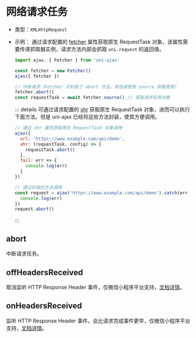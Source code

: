 # 网络请求任务

- 类型：`XMLHttpRequest`

- 示例：
  通过请求配置的 [fetcher](/api/config#fetcher) 属性获取原生 RequestTask 对象，该属性需要传递抓取器实例，请求方法内部会抓取 `uni.request` 的返回值。<Badge text="2.5.0" />

  ```js
  import ajax, { Fetcher } from 'uni-ajax'

  const fetcher = new Fetcher()
  ajax({ fetcher })

  // 中断请求（Fetcher 只封装了 abort 方法，其他请使用 source 获取使用）
  fetcher.abort()
  const requestTask = await fetcher.source() // 获取请求任务对象
  ```

  ::: details 可通过请求配置的 [xhr](/api/config#xhr) 获取原生 RequestTask 对象，进而可以执行下面方法。但是 uni-ajax 已经将这些方法封装，使其方便调用。<Badge type="danger" text="2.5.0" />
  ```js
  // 通过 xhr 属性获取原生 RequestTask 对象调用
  ajax({
    url: 'https://www.example.com/api/demo',
    xhr: (requestTask, config) => {
      requestTask.abort()
    },
    fail: err => {
      console.log(err)
    }
  })

  // 通过封装的方法调用
  const request = ajax('https://www.example.com/api/demo').catch(err => {
    console.log(err)
  })
  request.abort()
  ```
  :::

## abort

中断请求任务。

## offHeadersReceived

取消监听 HTTP Response Header 事件，仅微信小程序平台支持，[文档详情](https://developers.weixin.qq.com/miniprogram/dev/api/RequestTask.offHeadersReceived.html)。

## onHeadersReceived

监听 HTTP Response Header 事件。会比请求完成事件更早，仅微信小程序平台支持，[文档详情](https://developers.weixin.qq.com/miniprogram/dev/api/RequestTask.onHeadersReceived.html)。
